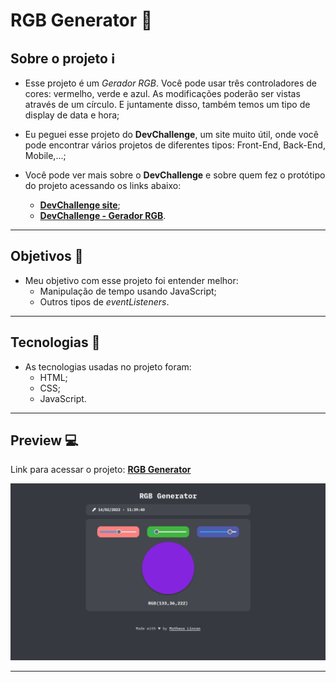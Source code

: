 # RGB Generator :art:

## Sobre o projeto :information_source:

- Esse projeto é um _Gerador RGB_. Você pode usar três controladores de cores: vermelho, verde e azul. As modificações poderão ser vistas através de um círculo. E juntamente disso, também temos um tipo de display de data e hora;

- Eu peguei esse projeto do **DevChallenge**, um site muito útil, onde você pode encontrar vários projetos de diferentes tipos: Front-End, Back-End, Mobile,...;

- Você pode ver mais sobre o **DevChallenge** e sobre quem fez o protótipo do projeto acessando os links abaixo:
  - [**DevChallenge site**](https://www.devchallenge.com.br/);
  - [**DevChallenge - Gerador RGB**](https://www.devchallenge.com.br/challenges/600da97d390f5a00213daf8d/details).

---

## Objetivos :dart:

- Meu objetivo com esse projeto foi entender melhor:
  - Manipulação de tempo usando JavaScript;
  - Outros tipos de _eventListeners_.

---

## Tecnologias :wrench:

- As tecnologias usadas no projeto foram:
  - HTML;
  - CSS;
  - JavaScript.

---

## Preview :computer:

Link para acessar o projeto: [**RGB Generator**](https://matheus-lincon.github.io/rgb-generator/)

<img src="./readme-files/rgb-generator.png" width="720px">

---
